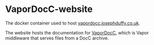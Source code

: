 # VaporDocC-website

The docker container used to host [vapordocc.josephduffy.co.uk](https://vapordocc.josephduffy.co.uk/).

The website hosts the documentation for [VaporDocC](https://github.com/JosephDuffy/VaporDocC), which is Vapor middleware that serves files from a DocC archive.
